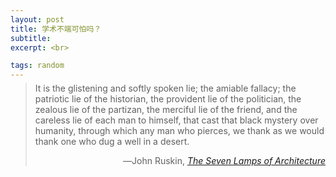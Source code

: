 ```yaml
---
layout: post
title: 学术不端可怕吗？
subtitle: 
excerpt: <br>

tags: random
---
```


> <p class="quote" style="margin-top:-0.67em">
> It is the glistening and softly spoken lie; the amiable fallacy; the patriotic lie of the historian, the provident lie of the politician, the zealous lie of the partizan, the merciful lie of the friend, and the careless lie of each man to himself, that cast that black mystery over humanity, through which any man who pierces, we thank as we would thank one who dug a well in a desert. </p>
><p align="right" class="quote"> 
>	―John Ruskin, <a href="https://archive.org/details/lamps_architect/page/n59/mode/2up"><nobr> <i>The Seven Lamps of Architecture</i> </nobr> </a> </p>


<br>















